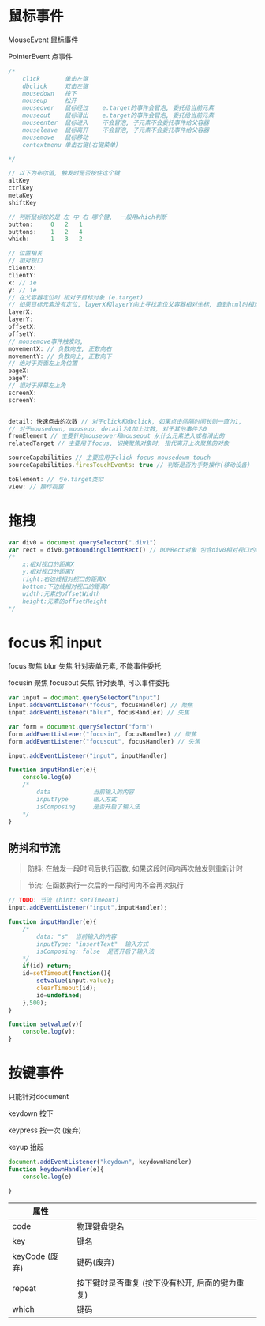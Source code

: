 # 鼠标事件

MouseEvent  鼠标事件

PointerEvent  点事件

```js
/*
	click		单击左键
	dbclick		双击左键
	mousedown	按下
	mouseup		松开
	mouseover	鼠标经过	e.target的事件会冒泡, 委托给当前元素
	mouseout	鼠标滑出	e.target的事件会冒泡, 委托给当前元素
	mouseenter	鼠标进入	不会冒泡, 子元素不会委托事件给父容器
	mouseleave	鼠标离开	不会冒泡, 子元素不会委托事件给父容器
	mousemove	鼠标移动
	contextmenu	单击右键(右键菜单)

*/
```



```js
// 以下为布尔值, 触发时是否按住这个键
altKey
ctrlKey
metaKey
shiftKey

// 判断鼠标按的是 左 中 右 哪个键,  一般用which判断
button: 	0	2	1
buttons: 	1	2	4
which: 		1 	3	2

// 位置相关
// 相对视口
clientX:
clientY:
x: // ie
y: // ie
// 在父容器定位时 相对于目标对象 (e.target)
// 如果目标元素没有定位, layerX和layerY向上寻找定位父容器相对坐标, 直到html时相对视口坐标, 尽量使用offset
layerX:
layerY:
offsetX:
offsetY:
// mousemove事件触发时, 
movementX: // 负数向左, 正数向右
movementY: // 负数向上, 正数向下
// 绝对于页面左上角位置
pageX:
pageY:
// 相对于屏幕左上角
screenX:
screenY:


detail: 快速点击的次数 // 对于click和dbclick, 如果点击间隔时间长则一直为1,
// 对于mousedown, mouseup, detail为1加上次数, 对于其他事件为0
fromElement // 主要针对mouseover和mouseout 从什么元素进入或者滑出的
relatedTarget // 主要用于focus, 切换聚焦对象时, 指代离开上次聚焦的对象

sourceCapabilities // 主要应用于click focus mousedowm touch
sourceCapabilities.firesTouchEvents: true // 判断是否为手势操作(移动设备)

toElement: // 与e.target类似
view: // 操作视窗

```



# 拖拽

```js
var div0 = document.querySelector(".div1")
var rect = div0.getBoundingClientRect() // DOMRect对象 包含div0相对视口的距离
/*
	x:相对视口的距离X
	y:相对视口的距离Y
	right:右边线相对视口的距离X
	bottom:下边线相对视口的距离Y
	width:元素的offsetWidth
	height:元素的offsetHeight
*/
```

 





# focus 和 input

focus	聚焦	blur	失焦	针对表单元素, 不能事件委托

focusin	聚焦	focusout	失焦	针对表单, 可以事件委托

```js
var input = document.querySelector("input")
input.addEventListener("focus", focusHandler) // 聚焦
input.addEventListener("blur", focusHandler) // 失焦
```



```js
var form = document.querySelector("form")
form.addEventListener("focusin", focusHandler) // 聚焦
form.addEventListener("focusout", focusHandler) // 失焦
```



```js
input.addEventListener("input", inputHandler)

function inputHandler(e){
    console.log(e)
    /*
    	data			当前输入的内容
    	inputType		输入方式
    	isComposing		是否开启了输入法
    */
}
```



## 防抖和节流

>   防抖: 在触发一段时间后执行函数, 如果这段时间内再次触发则重新计时

>   节流: 在函数执行一次后的一段时间内不会再次执行

```js
// TODO: 节流 (hint: setTimeout)
input.addEventListener("input",inputHandler);

function inputHandler(e){
    /* 
        data: "s"  当前输入的内容
        inputType: "insertText"  输入方式
        isComposing: false  是否开启了输入法
    */
    if(id) return;
    id=setTimeout(function(){
        setvalue(input.value);
        clearTimeout(id);
        id=undefined;
    },500);
}

function setvalue(v){
    console.log(v);
}
```





# 按键事件

只能针对document

keydown	按下

keypress	按一次 (废弃)

keyup	抬起

```js
document.addEventListener("keydown", keydownHandler)
function keydownHandler(e){
    console.log(e)

}
```



| 属性           |                                                 |
| -------------- | ----------------------------------------------- |
| code           | 物理键盘键名                                    |
| key            | 键名                                            |
| keyCode (废弃) | 键码(废弃)                                      |
| repeat         | 按下键时是否重复 (按下没有松开, 后面的键为重复) |
| which          | 键码                                            |

